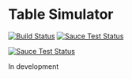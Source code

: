 # Table Simulator

[![Build Status](https://travis-ci.org/Klathmon/Table-Simulator.svg?branch=master)](https://travis-ci.org/Klathmon/Table-Simulator)
[![Sauce Test Status](https://saucelabs.com/buildstatus/TableSimulator)](https://saucelabs.com/u/TableSimulator)

[![Sauce Test Status](https://saucelabs.com/browser-matrix/TableSimulator.svg)](https://saucelabs.com/u/TableSimulator)

In development
